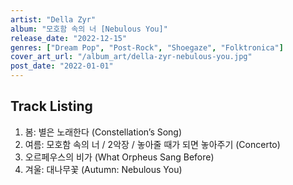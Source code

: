 ```yaml
---
artist: "Della Zyr"
album: "모호함 속의 너 [Nebulous You]"
release_date: "2022-12-15"
genres: ["Dream Pop", "Post-Rock", "Shoegaze", "Folktronica"]
cover_art_url: "/album_art/della-zyr-nebulous-you.jpg"
post_date: "2022-01-01"
---
```


## Track Listing

1. 봄: 별은 노래한다 (Constellation’s Song)
2. 여름: 모호함 속의 너 / 2악장 / 놓아줄 때가 되면 놓아주기 (Concerto)
3. 오르페우스의 비가 (What Orpheus Sang Before)
4. 겨울: 대나무꽃 (Autumn: Nebulous You)
